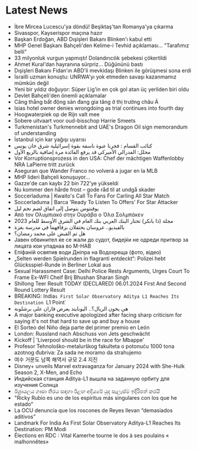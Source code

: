 # Latest News
-  İbre Mircea Lucescu'ya döndü! Beşiktaş'tan Romanya'ya çıkarma
-  Sivasspor, Kayserispor maçına hazır
-  Başkan Erdoğan, ABD Dışişleri Bakanı Blinken'ı kabul etti
-  MHP Genel Başkanı Bahçeli'den Kelime-i Tevhid açıklaması... "Tarafımız belli"
-  33 milyonluk vurgun yapmıştı! Dolandırıcılık şebekesi çökertildi
-  Ahmet Kural'dan hayranına sürpriz... Düğününü bastı
-  Dışişleri Bakanı Fidan'ın ABD'li mevkidaşı Blinken ile görüşmesi sona erdi
-  İsrailli uzman konuştu: UNRWA'yı yok etmeden savaşı kazanmamız mümkün değil
-  Yeni bir yıldız doğuyor: Süper Lig'in en çok gol atan üç yerliden biri oldu
-  Devlet Bahçeli'den önemli açıklamalar
-  Căng thẳng bất động sản đang gia tăng ở thị trường châu Á
-  Isias hotel owner denies wrongdoing as trial continues into fourth day
-  Hoogwaterpiek op de Rijn valt mee
-  Sobere uitvaart voor oud-bisschop Harrie Smeets
-  Turkmenistan's Turkmennebit and UAE's Dragon Oil sign memorandum of understanding
-  İstanbul için kar yağışı uyarısı
-  كتائب القسام : فجرنا عبوة ناسفة بقوة إسرائيلية شرق خان يونس
-  محلل: الفدرالي الأميركي قد يرفع الفائدة مرة إضافية بالربع الأول
-  Vor Korruptionsprozess in den USA: Chef der mächtigen Waffenlobby NRA LaPierre tritt zurück
-  Aseguran que Wander Franco no volverá a jugar en la MLB
-  MHP lideri Bahçeli konuşuyor...
-  Gazze'de can kaybı 22 bin 722’ye yükseldi
-  Nu kommer den hårde frost – gode råd til at undgå skader
-  Soccerladuma | Kwaito's Call To Fans For Carling All Star Match
-  Soccerladuma | Barca 'Ready To Listen To Offers' For Star Attacker
-  يوفنتوس يتوصل إلى اتفاق لضم نجم ليل
-  Από τον Ολυμπιακό στην Ουράβα ο Όλα Σολμπάκεν
-  مجلة (ذا بانكر) تختار البنك العربي بنك العام في الشرق الأوسط للعام 2023
-  بالفيديو.. عروسان يحتفلان بزفافهما في مدرسة بغزة
-  هل تم القبض على محمد رمضان؟
-  Јавен обвинител ќе се жали до судот, бидејќи не одреди притвор за лицата кои упаднаа во М-НАВ
-  Епіфаній освятив води Дніпра на Водохреща (фото, відео)
-  „Selten werden Spielrunden in flagranti entdeckt“: Polizei hebt Glücksspiel-Runde in Berliner Lokal aus
-  Sexual Harassment Case: Delhi Police Rests Arguments, Urges Court To Frame Ex-WFI Cheif Brij Bhushan Sharan Singh
-  Shillong Teer Result TODAY (DECLARED) 06.01.2024 First And Second Round Lottery Result
-  BREAKING: India`s First Solar Observatory Aditya L1 Reaches Its Destination `L1 Point`
-  هي يخون الريال؟.. اليونايتد يعرض فاران على برشلونة
-  A major banking executive apologized after facing sharp criticism for saying it's not that hard to save up and buy a house
-  El Sorteo del Niño deja parte del primer premio en León
-  London: Russland nach Abschuss von Jets geschwächt
-  Kickoff | 'Liverpool should be in the race for Mbappe'
-  Profesor Tehnološko-metalurškog fakulteta o potonuću 1000 tona azotnog đubriva: Za sada ne moramo da strahujemo
-  여수 거문도 남쪽 해역서 규모 2.4 지진
-  Disney+ unveils Marvel extravaganza for January 2024 with She-Hulk Season 2, X-Men, and Echo
-  Индийская станция Aditya-L1 вышла на заданную орбиту для изучения Солнца
-  ඊශ්‍රායලය ගාසා තීරය සඳහා ඊළඟ අදියරේ යුද සැලැස්ම ඉදිරිපත් කරයි
-  "Ricky Rubio es uno de los espíritus más singulares con los que he estado"
-  La OCU denuncia que los roscones de Reyes llevan “demasiados aditivos”
-  Landmark For India As First Solar Observatory Aditya-L1 Reaches Its Destination: PM Modi
-  Élections en RDC : Vital Kamerhe tourne le dos à ses poulains « malhonnêtes»
